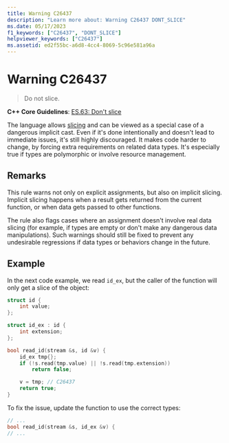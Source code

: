 ```yaml
---
title: Warning C26437
description: "Learn more about: Warning C26437 DONT_SLICE"
ms.date: 05/17/2023
f1_keywords: ["C26437", "DONT_SLICE"]
helpviewer_keywords: ["C26437"]
ms.assetid: ed2f55bc-a6d8-4cc4-8069-5c96e581a96a
---
```

# Warning C26437

> Do not slice.

**C++ Core Guidelines**:
[ES.63: Don't slice](https://isocpp.github.io/CppCoreGuidelines/CppCoreGuidelines#Res-slice)

The language allows [slicing](https://en.wikipedia.org/wiki/Object_slicing) and can be viewed as a special case of a dangerous implicit cast. Even if it's done intentionally and doesn't lead to immediate issues, it's still highly discouraged. It makes code harder to change, by forcing extra requirements on related data types. It's especially true if types are polymorphic or involve resource management.

## Remarks

This rule warns not only on explicit assignments, but also on implicit slicing. Implicit slicing happens when a result gets returned from the current function, or when data gets passed to other functions.

The rule also flags cases where an assignment doesn't involve real data slicing (for example, if types are empty or don't make any dangerous data manipulations). Such warnings should still be fixed to prevent any undesirable regressions if data types or behaviors change in the future.

## Example

In the next code example, we read `id_ex`, but the caller of the function will only get a slice of the object:

```cpp
struct id {
    int value;
};

struct id_ex : id {
    int extension;
};

bool read_id(stream &s, id &v) {
    id_ex tmp{};
    if (!s.read(tmp.value) || !s.read(tmp.extension))
        return false;

    v = tmp; // C26437
    return true;
}
```

To fix the issue, update the function to use the correct types:

```cpp
// ...
bool read_id(stream &s, id_ex &v) {
// ...
```
